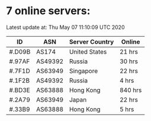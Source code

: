 # 7 online servers:

Latest update at: Thu May 07 11:10:09 UTC 2020

| ID | ASN | Server Country | Online |
| -- | --- | -------------- | ------ |
| #.D09B | AS174 | United States | 21 hrs |
| #.97AF | AS49392 | Russia | 30 hrs |
| #.7F1D | AS63949 | Singapore | 22 hrs |
| #.1F2B | AS49392 | Russia | 4 hrs |
| #.BD3E | AS63888 | Hong Kong | 840 hrs |
| #.2A79 | AS63949 | Japan | 22 hrs |
| #.33B9 | AS63888 | Hong Kong | 5 hrs |

